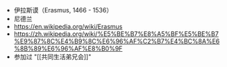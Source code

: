- 伊拉斯谟（Erasmus, 1466 - 1536）
- 尼德兰
- https://en.wikipedia.org/wiki/Erasmus
- https://zh.wikipedia.org/wiki/%E5%BE%B7%E8%A5%BF%E5%BE%B7%E9%87%8C%E4%B9%8C%E6%96%AF%C2%B7%E4%BC%8A%E6%8B%89%E6%96%AF%E8%B0%9F
- 参加过 "[[共同生活弟兄会]]"